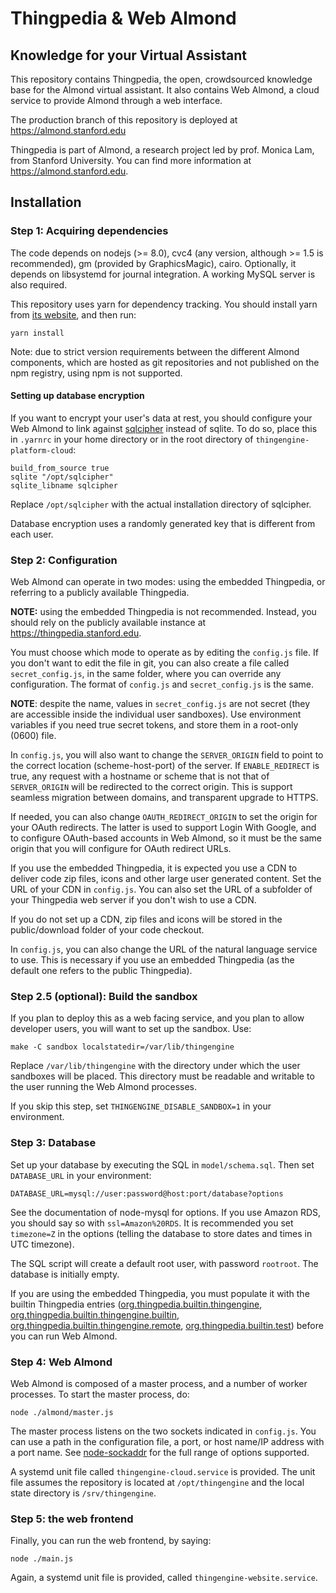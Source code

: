# Thingpedia & Web Almond

## Knowledge for your Virtual Assistant

This repository contains Thingpedia, the open, crowdsourced knowledge base for the Almond
virtual assistant.
It also contains Web Almond, a cloud service to provide Almond through a web interface.

The production branch of this repository is deployed at <https://almond.stanford.edu>

Thingpedia is part of Almond, a research project led by
prof. Monica Lam, from Stanford University.  You can find more
information at <https://almond.stanford.edu>.

## Installation

### Step 1: Acquiring dependencies

The code depends on nodejs (>= 8.0), cvc4 (any version, although >= 1.5 is recommended),
gm (provided by GraphicsMagic), cairo.
Optionally, it depends on libsystemd for journal integration.
A working MySQL server is also required.

This repository uses yarn for dependency tracking.
You should install yarn from [its website](https://yarnpkg.com/en/docs/install), and then run:

```yarn install```

Note: due to strict version requirements between the different Almond components,
which are hosted as git repositories and not published on the npm registry, using
npm is not supported.

#### Setting up database encryption

If you want to encrypt your user's data at rest, you should configure your Web Almond to link against
[sqlcipher](https://www.zetetic.net/sqlcipher) instead of sqlite. To do so, place this in `.yarnrc` in your home directory or in the root
directory of `thingengine-platform-cloud`:

```
build_from_source true
sqlite "/opt/sqlcipher"
sqlite_libname sqlcipher
```

Replace `/opt/sqlcipher` with the actual installation directory of sqlcipher.

Database encryption uses a randomly generated key that is different from each user.

### Step 2: Configuration

Web Almond can operate in two modes: using the embedded Thingpedia, or referring to a publicly
available Thingpedia.

**NOTE:** using the embedded Thingpedia is not recommended. Instead, you should rely on the publicly
available instance at <https://thingpedia.stanford.edu>.

You must choose which mode to operate as by editing the `config.js` file. If you don't want to
edit the file in git, you can also create a file called `secret_config.js`, in the same folder,
where you can override any configuration. The format of `config.js` and `secret_config.js` is
the same.

**NOTE**: despite the name, values in `secret_config.js` are not secret (they are accessible
inside the individual user sandboxes). Use environment variables if you need true secret tokens,
and store them in a root-only (0600) file.

In `config.js`, you will also want to change the `SERVER_ORIGIN` field to point to the correct
location (scheme-host-port) of the server.
If `ENABLE_REDIRECT` is true, any request with a hostname or scheme that is not that of `SERVER_ORIGIN` will
be redirected to the correct origin. This is support seamless migration between domains, and
transparent upgrade to HTTPS.

If needed, you can also change `OAUTH_REDIRECT_ORIGIN` to set the origin for your OAuth redirects.
The latter is used to support Login With Google, and to configure OAuth-based accounts in Web Almond,
so it must be the same origin that you will configure for OAuth redirect URLs.

If you use the embedded Thingpedia, it is expected you use a CDN to deliver code zip files, icons and other large user generated
content. Set the URL of your CDN in `config.js`. You can also set the URL of a subfolder of your
Thingpedia web server if you don't wish to use a CDN.

If you do not set up a CDN, zip files and icons will be stored in the public/download folder of your code checkout.

In `config.js`, you can also change the URL of the natural language service to use. This
is necessary if you use an embedded Thingpedia (as the default one refers to the public Thingpedia).

### Step 2.5 (optional): Build the sandbox

If you plan to deploy this as a web facing service, and you plan to allow developer users, you
will want to set up the sandbox. Use:

```make -C sandbox localstatedir=/var/lib/thingengine```

Replace `/var/lib/thingengine` with the directory under which the user sandboxes will be placed.
This directory must be readable and writable to the user running the Web Almond processes.

If you skip this step, set `THINGENGINE_DISABLE_SANDBOX=1` in your environment.

### Step 3: Database

Set up your database by executing the SQL in `model/schema.sql`. Then set `DATABASE_URL` in your environment:

```DATABASE_URL=mysql://user:password@host:port/database?options```

See the documentation of node-mysql for options. If you use Amazon RDS, you should say so with `ssl=Amazon%20RDS`.
It is recommended you set `timezone=Z` in the options (telling the database to store dates and times in UTC timezone).

The SQL script will create a default root user, with password `rootroot`.
The database is initially empty.

If you are using the embedded Thingpedia, you must populate it with the builtin Thingpedia entries
([org.thingpedia.builtin.thingengine](https://almond.stanford.edu/thingpedia/devices/by-id/org.thingpedia.builtin.thingengine), [org.thingpedia.builtin.thingengine.builtin](https://almond.stanford.edu/thingpedia/devices/by-id/org.thingpedia.builtin.thingengine.builtin),
 [org.thingpedia.builtin.thingengine.remote](https://almond.stanford.edu/thingpedia/devices/by-id/org.thingpedia.builtin.thingengine.remote),
 [org.thingpedia.builtin.test](https://almond.stanford.edu/thingpedia/devices/by-id/org.thingpedia.builtin.test))
 before you can run Web Almond.

### Step 4: Web Almond

Web Almond is composed of a master process, and a number of worker processes.
To start the master process, do:

```node ./almond/master.js```

The master process listens on the two sockets indicated in `config.js`. You can use a path
in the configuration file, a port, or host name/IP address with a port name.
See [node-sockaddr](https://github.com/gcampax/node-sockaddr) for the full range of options supported.

A systemd unit file called `thingengine-cloud.service` is provided. The unit file assumes
the repository is located at `/opt/thingengine` and the local state directory is `/srv/thingengine`.

### Step 5: the web frontend

Finally, you can run the web frontend, by saying:

```node ./main.js```

Again, a systemd unit file is provided, called `thingengine-website.service`.